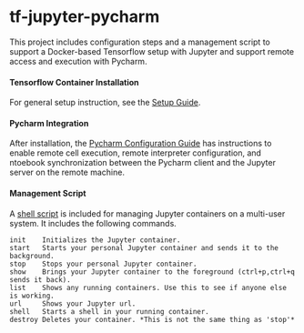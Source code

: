tf-jupyter-pycharm
===
This project includes configuration steps and a management script to support a Docker-based Tensorflow setup with Jupyter and support remote access and execution with Pycharm. 

#### Tensorflow Container Installation

For general setup instruction, see the [Setup Guide](setup.md). 

#### Pycharm Integration
After installation, the [Pycharm Configuration Guide](pycharm.md) has instructions to enable remote cell execution, remote interpreter configuration, and ntoebook synchronization between the Pycharm client and the Jupyter server on the remote machine. 

#### Management Script
A [shell script](setup.md#shellscript) is included for managing Jupyter containers on a multi-user system. It includes the following commands.

```
init    Initializes the Jupyter container.
start   Starts your personal Jupyter container and sends it to the background.
stop    Stops your personal Jupyter container.
show    Brings your Jupyter container to the foreground (ctrl+p,ctrl+q sends it back).
list    Shows any running containers. Use this to see if anyone else is working.
url     Shows your Jupyter url.
shell   Starts a shell in your running container.
destroy Deletes your container. *This is not the same thing as 'stop'*
```
